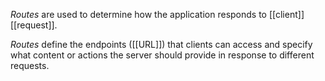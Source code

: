 *Routes* are used to determine how the application responds to [[client]] [[request]]. 

*Routes* define the endpoints ([[URL]]) that clients can access and specify what content or actions the server should provide in response to different requests. 
